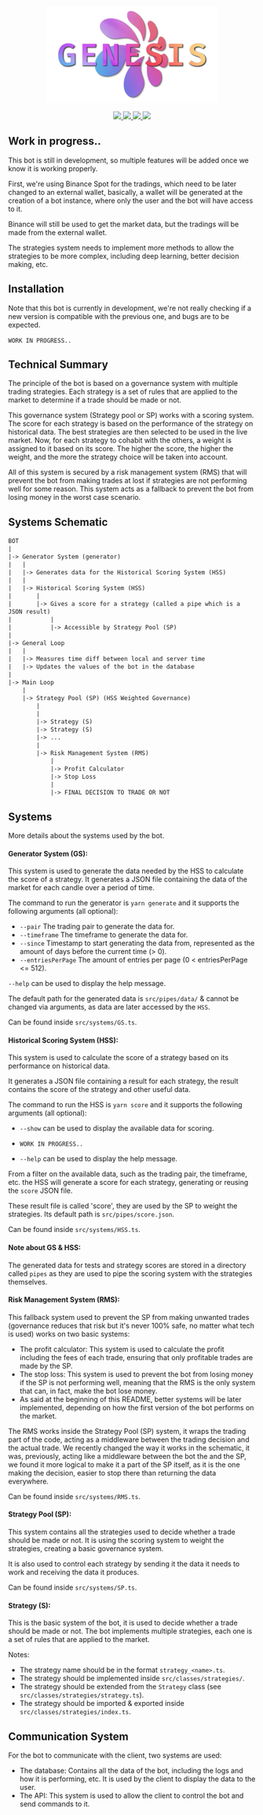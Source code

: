 <p align="center">
    <a href="https://github.com/cybearl/genesis" target="_blank">
        <img src="https://raw.githubusercontent.com/cybearl/genesis/main/assets/logo.png" width="350" alt="Genesis logo">
    </a>
</p>

<p align="center">
    <a href="https://github.com/yoratoni" target="_blank">
        <img src="https://img.shields.io/badge/made%20by-Yoratoni-858FF0?style=flat-square">
    </a>
    <a href="https://github.com/cybearl/genesis/blob/main/LICENSE" target="_blank">
        <img src="https://img.shields.io/github/license/cybearl/genesis?color=D962F2&style=flat-square">
    </a>
    <a href="https://github.com/cybearl/genesis/issues" target="_blank">
        <img src="https://img.shields.io/github/issues-raw/cybearl/genesis?color=FF8D70&style=flat-square">
    </a>
    <a href="https://github.com/cybearl/genesis/blob/main/package.json" target="_blank">
        <img src="https://img.shields.io/github/package-json/v/cybearl/genesis?color=FDD384&style=flat-square">
    </a>
</p>


Work in progress..
------------------
This bot is still in development, so multiple features will be added once we know
it is working properly.

First, we're using Binance Spot for the tradings, which need to be later changed to
an external wallet, basically, a wallet will be generated at the creation of a bot instance, where only the user and the bot will have access to it.

Binance will still be used to get the market data, but the tradings will be made from the external wallet.

The strategies system needs to implement more methods to allow the strategies to be more complex, including deep learning, better decision making, etc.

Installation
------------
Note that this bot is currently in development, we're not really checking if a new version is compatible
with the previous one, and bugs are to be expected.

`WORK IN PROGRESS..`

Technical Summary
-----------------
The principle of the bot is based on a governance system with multiple trading strategies.
Each strategy is a set of rules that are applied to the market
to determine if a trade should be made or not.

This governance system (Strategy pool or SP) works with a scoring system. The score for each strategy is based
on the performance of the strategy on historical data.
The best strategies are then selected to be used in the live market.
Now, for each strategy to cohabit with the others, a weight is assigned to it based on its score.
The higher the score, the higher the weight, and the more the strategy choice will be taken into account.

All of this system is secured by a risk management system (RMS) that will prevent the bot from
making trades at lost if strategies are not performing well for some reason. This system acts
as a fallback to prevent the bot from losing money in the worst case scenario.

Systems Schematic
-----------------
```
BOT
|
|-> Generator System (generator)
|   |
|   |-> Generates data for the Historical Scoring System (HSS)
|   |
|   |-> Historical Scoring System (HSS)
|       |
|       |-> Gives a score for a strategy (called a pipe which is a JSON result)
|           |
|           |-> Accessible by Strategy Pool (SP)
|
|-> General Loop
|   |
|   |-> Measures time diff between local and server time
|   |-> Updates the values of the bot in the database
|
|-> Main Loop
    |
    |-> Strategy Pool (SP) (HSS Weighted Governance)
        |
        |
        |-> Strategy (S)
        |-> Strategy (S)
        |-> ...
        |
        |-> Risk Management System (RMS)
            |
            |-> Profit Calculator
            |-> Stop Loss
            |
            |-> FINAL DECISION TO TRADE OR NOT
```

Systems
-------
More details about the systems used by the bot.

#### Generator System (GS):
This system is used to generate the data needed by the HSS to calculate the score of a strategy.
It generates a JSON file containing the data of the market for each candle over a period of time.

The command to run the generator is `yarn generate` and it supports the following arguments (all optional):
- `--pair` The trading pair to generate the data for.
- `--timeframe` The timeframe to generate the data for.
- `--since` Timestamp to start generating the data from,
    represented as the amount of days before the current time (> 0).
- `--entriesPerPage` The amount of entries per page (0 < entriesPerPage <= 512).

`--help` can be used to display the help message.

The default path for the generated data is `src/pipes/data/` & cannot be changed via arguments, as data are later accessed by the `HSS`.

Can be found inside `src/systems/GS.ts`.

#### Historical Scoring System (HSS):
This system is used to calculate the score of a strategy based on its performance on historical data.

It generates a JSON file containing a result for each strategy, the result contains the score of the strategy
and other useful data.

The command to run the HSS is `yarn score` and it supports the following arguments (all optional):
- `--show` can be used to display the available data for scoring.
- `WORK IN PROGRESS..`

- `--help` can be used to display the help message.

From a filter on the available data, such as the trading pair, the timeframe, etc.
the HSS will generate a score for each strategy, generating or reusing the `score` JSON file.

These result file is called 'score', they are used by the SP to weight the strategies.
Its default path is `src/pipes/score.json`.

Can be found inside `src/systems/HSS.ts`.

#### Note about GS & HSS:
The generated data for tests and strategy scores are stored in a directory called `pipes`
as they are used to pipe the scoring system with the strategies themselves.

#### Risk Management System (RMS):
This fallback system used to prevent the SP from making unwanted trades (governance reduces that risk but it's never 100% safe, no matter what tech is used) works on two basic systems:
- The profit calculator: This system is used to calculate the profit including the fees of each trade,
  ensuring that only profitable trades are made by the SP.
- The stop loss: This system is used to prevent the bot from losing money if the SP is not performing well,
  meaning that the RMS is the only system that can, in fact, make the bot lose money.
- As said at the beginning of this README, better systems will be later implemented, depending on how the first version of the bot performs on the market.

The RMS works inside the Strategy Pool (SP) system, it wraps the trading part of the code, acting as a middleware between the trading decision and the actual trade. We recently changed the way it works in the schematic, it was, previously, acting like a middleware between the bot the and the SP, we found it more logical to make it a part of the SP itself, as it is the one making the decision, easier to stop there than returning the data everywhere.

Can be found inside `src/systems/RMS.ts`.

#### Strategy Pool (SP):
This system contains all the strategies used to decide whether a trade should be made or not.
It is using the scoring system to weight the strategies, creating a basic governance system.

It is also used to control each strategy by sending it the data it needs to work and
receiving the data it produces.

Can be found inside `src/systems/SP.ts`.

#### Strategy (S):
This is the basic system of the bot, it is used to decide whether a trade should be made or not.
The bot implements multiple strategies, each one is a set of rules that are applied to the market.

Notes:
- The strategy name should be in the format `strategy_<name>.ts`.
- The strategy should be implemented inside `src/classes/strategies/`.
- The strategy should be extended from the `Strategy` class (see `src/classes/strategies/strategy.ts`).
- The strategy should be imported & exported inside `src/classes/strategies/index.ts`.

Communication System
--------------------
For the bot to communicate with the client, two systems are used:
- The database: Contains all the data of the bot, including the logs and how it is performing, etc.
  It is used by the client to display the data to the user.
- The API: This system is used to allow the client to control the bot and send commands to it.
